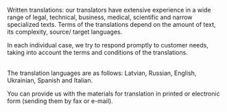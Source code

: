 Written translations: our translators have extensive experience in a wide range of legal, technical, business, medical, scientific and narrow specialized texts. Terms of the translations depend on the amount of text, its complexity, source/ target languages.

In each individual case, we try to respond promptly to customer needs, taking into account the terms and conditions of the translations. 

<br/>
The translation languages are as follows: Latvian, Russian, English, Ukrainian, Spanish and Italian. 

You can provide us with the materials for translation in printed or electronic form (sending them by fax or e-mail).